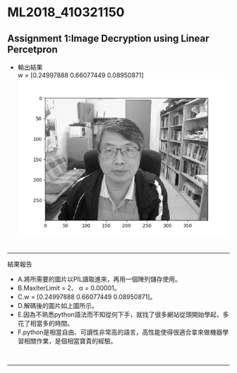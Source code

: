 # ML2018_410321150

## Assignment 1:Image Decryption using Linear Percetpron
* 輸出結果<br/> 
w = [0.24997888 0.66077449 0.08950871]
![image](https://github.com/TaKuKu/ML2018_410321150/blob/master/OriginalImg.png "OriginalImg.png")<br/><br/>

---
結果報告<br/>
* A.將所需要的圖片以PIL讀取進來，再用一個陣列儲存使用。<br/> 
* B.MaxIterLimit = 2、 α = 0.00001。<br/> 
* C.w = [0.24997888 0.66077449 0.08950871]。<br/>
* D.解碼後的圖片如上圖所示。<br/>
* E.因為不熟悉python語法而不知從何下手，就找了很多網站從頭開始學起，多花了相當多的時間。<br/>
* F.python是相當自由、可讀性非常高的語言，高性能使得很適合拿來做機器學習相關作業，是個相當寶貴的經驗。<br/>
<br/>

---
